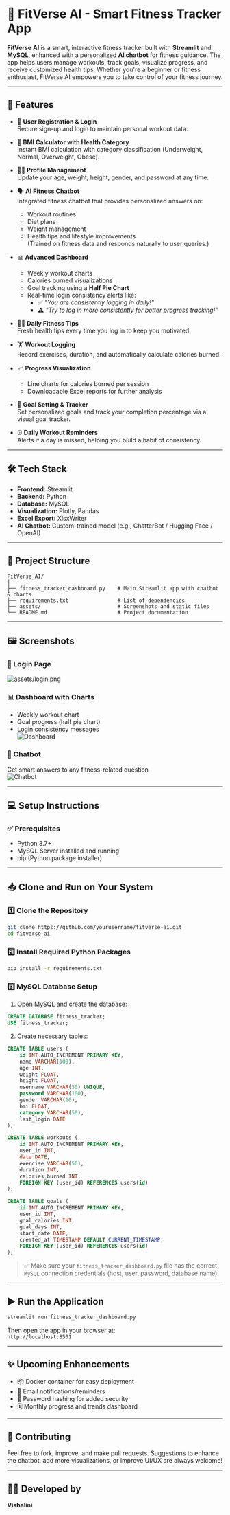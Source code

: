 
# 💪 FitVerse AI - Smart Fitness Tracker App

**FitVerse AI** is a smart, interactive fitness tracker built with **Streamlit** and **MySQL**, enhanced with a personalized **AI chatbot** for fitness guidance. The app helps users manage workouts, track goals, visualize progress, and receive customized health tips. Whether you're a beginner or fitness enthusiast, FitVerse AI empowers you to take control of your fitness journey.

---

## 🚀 Features

- 📝 **User Registration & Login**  
  Secure sign-up and login to maintain personal workout data.

- 🧮 **BMI Calculator with Health Category**  
  Instant BMI calculation with category classification (Underweight, Normal, Overweight, Obese).

- 🧑‍💻 **Profile Management**  
  Update your age, weight, height, gender, and password at any time.

- 🗣️ **AI Fitness Chatbot**  
  Integrated fitness chatbot that provides personalized answers on:
  - Workout routines
  - Diet plans
  - Weight management
  - Health tips and lifestyle improvements  
  (Trained on fitness data and responds naturally to user queries.)

- 📊 **Advanced Dashboard**  
  - Weekly workout charts
  - Calories burned visualizations
  - Goal tracking using a **Half Pie Chart**
  - Real-time login consistency alerts like:
    - ✅ *"You are consistently logging in daily!"*
    - ⚠️ *"Try to log in more consistently for better progress tracking!"*

- 🧘‍♂️ **Daily Fitness Tips**  
  Fresh health tips every time you log in to keep you motivated.

- 🏋️ **Workout Logging**  
  Record exercises, duration, and automatically calculate calories burned.

- 📈 **Progress Visualization**  
  - Line charts for calories burned per session
  - Downloadable Excel reports for further analysis

- 🎯 **Goal Setting & Tracker**  
  Set personalized goals and track your completion percentage via a visual goal tracker.

- ⏰ **Daily Workout Reminders**  
  Alerts if a day is missed, helping you build a habit of consistency.

---

## 🛠️ Tech Stack

- **Frontend:** Streamlit
- **Backend:** Python
- **Database:** MySQL
- **Visualization:** Plotly, Pandas
- **Excel Export:** XlsxWriter
- **AI Chatbot:** Custom-trained model (e.g., ChatterBot / Hugging Face / OpenAI)

---

## 📂 Project Structure

```
FitVerse_AI/
│
├── fitness_tracker_dashboard.py    # Main Streamlit app with chatbot & charts
├── requirements.txt                # List of dependencies
├── assets/                         # Screenshots and static files
└── README.md                       # Project documentation
```

---

## 🖼️ Screenshots

### 🔐 Login Page  
![assets/login.png](https://github.com/Vishalini06/Fitness_tracker_app_Streamlit/blob/fa8d099e3b0144212da426d9dadc100d5d0ac876/Fitness_tracker_app/assets/register.png)

### 📊 Dashboard with Charts  
- Weekly workout chart  
- Goal progress (half pie chart)  
- Login consistency messages  
![Dashboard](assets/dashboard_charts.png)

### 🤖 Chatbot  
Get smart answers to any fitness-related question  
![Chatbot](assets/chatbot.png)

---

## 💻 Setup Instructions

### ✅ Prerequisites

- Python 3.7+
- MySQL Server installed and running
- pip (Python package installer)

---

## 📥 Clone and Run on Your System

### 1️⃣ Clone the Repository

```bash
git clone https://github.com/yourusername/fitverse-ai.git
cd fitverse-ai
```

### 2️⃣ Install Required Python Packages

```bash
pip install -r requirements.txt
```

### 3️⃣ MySQL Database Setup

1. Open MySQL and create the database:

```sql
CREATE DATABASE fitness_tracker;
USE fitness_tracker;
```

2. Create necessary tables:

```sql
CREATE TABLE users (
    id INT AUTO_INCREMENT PRIMARY KEY,
    name VARCHAR(100),
    age INT,
    weight FLOAT,
    height FLOAT,
    username VARCHAR(50) UNIQUE,
    password VARCHAR(100),
    gender VARCHAR(10),
    bmi FLOAT,
    category VARCHAR(50),
    last_login DATE
);

CREATE TABLE workouts (
    id INT AUTO_INCREMENT PRIMARY KEY,
    user_id INT,
    date DATE,
    exercise VARCHAR(50),
    duration INT,
    calories_burned INT,
    FOREIGN KEY (user_id) REFERENCES users(id)
);

CREATE TABLE goals (
    id INT AUTO_INCREMENT PRIMARY KEY,
    user_id INT,
    goal_calories INT,
    goal_days INT,
    start_date DATE,
    created_at TIMESTAMP DEFAULT CURRENT_TIMESTAMP,
    FOREIGN KEY (user_id) REFERENCES users(id)
);
```

> ✅ Make sure your `fitness_tracker_dashboard.py` file has the correct `MySQL` connection credentials (host, user, password, database name).

---

## ▶️ Run the Application

```bash
streamlit run fitness_tracker_dashboard.py
```

Then open the app in your browser at:  
`http://localhost:8501`

---

## ✨ Upcoming Enhancements

- 📦 Docker container for easy deployment  
- 📧 Email notifications/reminders  
- 🔐 Password hashing for added security  
- 🗓️ Monthly progress and trends dashboard  

---

## 🤝 Contributing

Feel free to fork, improve, and make pull requests. Suggestions to enhance the chatbot, add more visualizations, or improve UI/UX are always welcome!

---


## 🙋‍♀️ Developed by

**Vishalini**  

